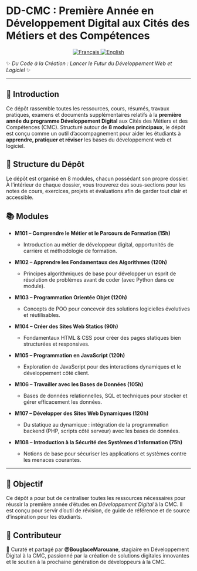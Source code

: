 # DD-CMC : Première Année en Développement Digital aux Cités des Métiers et des Compétences  

<!-- Language Switch Buttons -->
<p align="center">
  <a href="README.en.md">
    <img alt="Français" src="https://img.shields.io/badge/Français-🇫🇷-red?style=for-the-badge">
  </a>
  <a href="README.md">
    <img alt="English" src="https://img.shields.io/badge/English-🇬🇧-blue?style=for-the-badge">
  </a>
</p>

✨ *Du Code à la Création : Lancer le Futur du Développement Web et Logiciel* ✨

---

## 📌 Introduction  
Ce dépôt rassemble toutes les ressources, cours, résumés, travaux pratiques, examens et documents supplémentaires relatifs à la **première année du programme Développement Digital** aux Cités des Métiers et des Compétences (CMC). Structuré autour de **8 modules principaux**, le dépôt est conçu comme un outil d’accompagnement pour aider les étudiants à **apprendre, pratiquer et réviser** les bases du développement web et logiciel.  

## 📂 Structure du Dépôt  
Le dépôt est organisé en 8 modules, chacun possédant son propre dossier. À l’intérieur de chaque dossier, vous trouverez des sous-sections pour les notes de cours, exercices, projets et évaluations afin de garder tout clair et accessible.  

## 📚 Modules  

- **M101 – Comprendre le Métier et le Parcours de Formation (15h)**  
  - Introduction au métier de développeur digital, opportunités de carrière et méthodologie de formation.  

- **M102 – Apprendre les Fondamentaux des Algorithmes (120h)**  
  - Principes algorithmiques de base pour développer un esprit de résolution de problèmes avant de coder (avec Python dans ce module).  

- **M103 – Programmation Orientée Objet (120h)**  
  - Concepts de POO pour concevoir des solutions logicielles évolutives et réutilisables.  

- **M104 – Créer des Sites Web Statics (90h)**  
  - Fondamentaux HTML & CSS pour créer des pages statiques bien structurées et responsives.  

- **M105 – Programmation en JavaScript (120h)**  
  - Exploration de JavaScript pour des interactions dynamiques et le développement côté client.  

- **M106 – Travailler avec les Bases de Données (105h)**  
  - Bases de données relationnelles, SQL et techniques pour stocker et gérer efficacement les données.  

- **M107 – Développer des Sites Web Dynamiques (120h)**  
  - Du statique au dynamique : intégration de la programmation backend (PHP, scripts côté serveur) avec les bases de données.  

- **M108 – Introduction à la Sécurité des Systèmes d’Information (75h)**  
  - Notions de base pour sécuriser les applications et systèmes contre les menaces courantes.  

---

## 🎯 Objectif  

Ce dépôt a pour but de centraliser toutes les ressources nécessaires pour réussir la première année d’études en *Développement Digital* à la CMC. Il est conçu pour servir d’outil de révision, de guide de référence et de source d’inspiration pour les étudiants.

## 👤 Contributeur  

🚀 Curaté et partagé par **@BouglaceMarouane**, stagiaire en Développement Digital à la CMC, passionné par la création de solutions digitales innovantes et le soutien à la prochaine génération de développeurs à la CMC.
